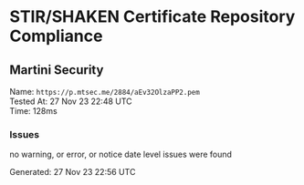 # STIR/SHAKEN Certificate Repository Compliance

## Martini Security

Name: `https://p.mtsec.me/2884/aEv32OlzaPP2.pem`\
Tested At: 27 Nov 23 22:48 UTC\
Time: 128ms

### Issues

no warning, or error, or notice date level issues were found

Generated: 27 Nov 23 22:56 UTC